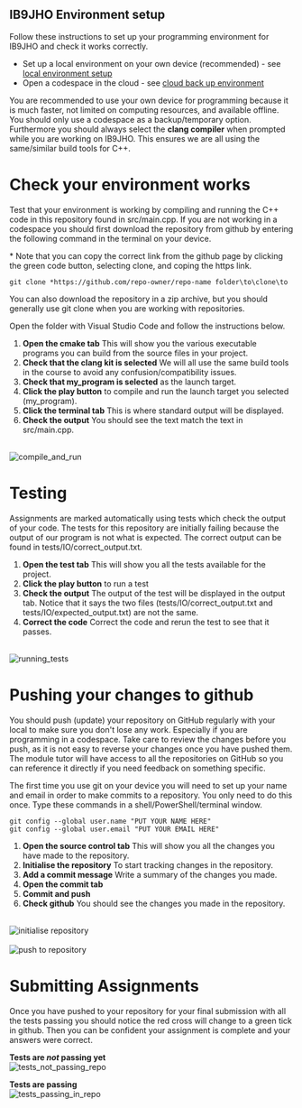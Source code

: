## IB9JHO Environment setup

Follow these instructions to set up your programming environment for IB9JHO and check it works correctly.

- Set up a local environment on your own device (recommended) - see [local environment setup](local-setup.md)
- Open a codespace in the cloud - see [cloud back up environment](cloud-backup.md)

You are recommended to use your own device for programming because it is much faster, not limited on computing resources, and available offline. You should only use a codespace as a backup/temporary option. Furthermore you should always select the **clang compiler** when prompted while you are working on IB9JHO. This ensures we are all using the same/similar build tools for C++.

# Check your environment works

Test that your environment is working by compiling and running the C++ code in this repository found in src/main.cpp.
If you are not working in a codespace you should first download the repository from github by entering the following command in the terminal on your device.

\* Note that you can copy the correct link from the github page by clicking the green code button, selecting clone, and coping the https link.

```
git clone *https://github.com/repo-owner/repo-name folder\to\clone\to
```

You can also download the repository in a zip archive, but you should generally use git clone when you are working with repositories.

Open the folder with Visual Studio Code and follow the instructions below.

1. **Open the cmake tab** This will show you the various executable programs you can build from the source files in your project.
2. **Check that the clang kit is selected** We will all use the same build tools in the course to avoid any confusion/compatibility issues.
3. **Check that my_program is selected** as the launch target.
4. **Click the play button** to compile and run the launch target you selected (my_program).
5. **Click the terminal tab** This is where standard output will be displayed.
6. **Check the output** You should see the text match the text in src/main.cpp.

<br>![compile_and_run](compile_and_run.png)<br>

# Testing

Assignments are marked automatically using tests which check the output of your code. The tests for this repository are initially failing because the output of our program is not what is expected. The correct output can be found in tests/IO/correct_output.txt.

1. **Open the test tab** This will show you all the tests available for the project.
2. **Click the play button** to run a test
3. **Check the output** The output of the test will be displayed in the output tab. Notice that it says the two files (tests/IO/correct_output.txt and tests/IO/expected_output.txt) are not the same.
4. **Correct the code** Correct the code and rerun the test to see that it passes.

<br>![running_tests](test.png)<br>

# Pushing your changes to github

You should push (update) your repository on GitHub regularly with your local to make sure you don't lose any work. Especially if you are programming in a codespace. Take care to review the changes before you push, as it is not easy to reverse your changes once you have pushed them. The module tutor will have access to all the repositories on GitHub so you can reference it directly if you need feedback on something specific.

The first time you use git on your device you will need to set up your name and email in order to make commits to a repository. You only need to do this once. Type these commands in a shell/PowerShell/terminal window.

```
git config --global user.name "PUT YOUR NAME HERE"
git config --global user.email "PUT YOUR EMAIL HERE"
```

1. **Open the source control tab** This will show you all the changes you have made to the repository.
2. **Initialise the repository** To start tracking changes in the repository.
3. **Add a commit message** Write a summary of the changes you made.
4. **Open the commit tab**
5. **Commit and push**
6. **Check github** You should see the changes you made in the repository.

<br>![initialise repository](init_repo.png)<br>
<br>![push to repository](push_to_repo.png)<br>

# Submitting Assignments

Once you have pushed to your repository for your final submission with all the tests passing you should notice the red cross will change to a green tick in
github. Then you can be confident your assignment is complete and your answers were correct.

**Tests are *not* passing yet**
<br>![tests_not_passing_repo](test_not_passing.png)<br>

**Tests are passing**
<br>![tests_passing_in_repo](https://github.com/Aurashk/test_vscode/assets/9390150/2c339c18-a7e3-4183-bcf5-8a1299e4b9e9)<br>

